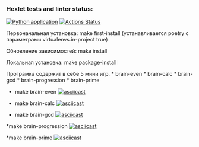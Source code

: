 ### Hexlet tests and linter status:
[![Python application](https://github.com/svyatoslavoh/python-project-lvl1/actions/workflows/make-lint.yml/badge.svg)](https://github.com/svyatoslavoh/python-project-lvl1/actions/workflows/make-lint.yml)
[![Actions Status](https://github.com/svyatoslavoh/python-project-lvl1/workflows/hexlet-check/badge.svg)](https://github.com/svyatoslavoh/python-project-lvl1/actions)

Первоначальная установка:
    make first-install
    (устанавливается poetry с параметрами virtualenvs.in-project true)

Обновление зависимостей:
    make install

Локальная установка:
    make package-install

Програмка содержит в себе 5 мини игр.
    * brain-even
    * brain-calc
    * brain-gcd
    * brain-progression
    * brain-prime

* make brain-even
[![asciicast](https://asciinema.org/a/olKZZnsC5IYqnk5fdlVP8qZWw.svg)](https://asciinema.org/a/olKZZnsC5IYqnk5fdlVP8qZWw)

* make brain-calc
[![asciicast](https://asciinema.org/a/w1e81Hx6JjzexPgQYgIugJlzc.svg)](https://asciinema.org/a/w1e81Hx6JjzexPgQYgIugJlzc)

* make brain-gcd
[![asciicast](https://asciinema.org/a/0Y3d3d25qGJs2GLU4Tv9hsDON.svg)](https://asciinema.org/a/0Y3d3d25qGJs2GLU4Tv9hsDON)

*make brain-progression
[![asciicast](https://asciinema.org/a/zEAvM4H04Wdq4LWeYmwQH6hDG.svg)](https://asciinema.org/a/zEAvM4H04Wdq4LWeYmwQH6hDG)

*make brain-prime
[![asciicast](https://asciinema.org/a/GhGhn82W7TcJksEcWaOPjGKqS.svg)](https://asciinema.org/a/GhGhn82W7TcJksEcWaOPjGKqS)